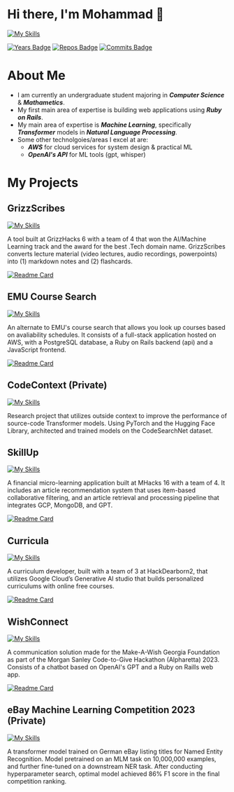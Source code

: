 # Hi there, I'm Mohammad 👋

[![My Skills](https://skillicons.dev/icons?i=ruby,py,java,js,html,css,r,aws,gcp,rails,pytorch,tensorflow,postgres,sqlite,bash,git,github,linux,bootstrap,docker&perline=20)](https://skillicons.dev)

[![Years Badge](https://badges.pufler.dev/years/Mohammad4844)](https://badges.pufler.dev)
[![Repos Badge](https://badges.pufler.dev/repos/Mohammad4844)](https://badges.pufler.dev)
[![Commits Badge](https://badges.pufler.dev/commits/yearly/Mohammad4844)](https://badges.pufler.dev)




# About Me
- I am currently an undergraduate student majoring in ***Computer Science*** & ***Mathametics***.
- My first main area of expertise is building web applications using ***Ruby on Rails***. 
- My main area of expertise is ***Machine Learning***, specifically ***Transformer*** models in ***Natural Language Processing***.
- Some other technolgoies/areas I excel at are:
  - ***AWS*** for cloud services for system design & practical ML
  - ***OpenAI's API*** for ML tools (gpt, whisper)

# My Projects

## GrizzScribes

[![My Skills](https://skillicons.dev/icons?i=flask,aws,py,js&perline=20)](https://skillicons.dev)

A tool built at GrizzHacks 6 with a team of 4 that won the AI/Machine Learning track and the award for the best .Tech domain name. GrizzScribes converts lecture material (video lectures, audio recordings, powerpoints) into (1) markdown notes and (2) flashcards. 

[![Readme Card](https://github-readme-stats.vercel.app/api/pin/?username=ursus-ullamcorper&repo=GrizzScribes&theme=dark)](https://devpost.com/software/grizzscribes)

## EMU Course Search

[![My Skills](https://skillicons.dev/icons?i=aws,rails,postgres,ruby,py,js&perline=20)](https://skillicons.dev)

An alternate to EMU's course search that allows you look up courses based on avaliability schedules. It consists of a full-stack application hosted on AWS, with a PostgreSQL database, a Ruby on Rails backend (api) and a JavaScript frontend. 

[![Readme Card](https://github-readme-stats.vercel.app/api/pin/?username=Mohammad4844&repo=EMU-Course-Search&theme=dark)](https://github.com/Mohammad4844/EMU-Course-Search)

## CodeContext (Private)

[![My Skills](https://skillicons.dev/icons?i=pytorch,py&perline=20)](https://skillicons.dev)

Research project that utilizes outside context to improve the performance of source-code Transformer models. Using PyTorch and the Hugging Face Library, architected and trained models on the CodeSearchNet dataset. 


## SkillUp 

[![My Skills](https://skillicons.dev/icons?i=gcp,mongodb,rails,postgres,ruby,py&perline=20)](https://skillicons.dev)

A financial micro-learning application built at MHacks 16 with a team of 4. It includes an article recommendation system that uses item-based collaborative filtering, and an article retrieval and processing pipeline that integrates GCP, MongoDB, and GPT.

[![Readme Card](https://github-readme-stats.vercel.app/api/pin/?username=VarunPTalluri&repo=SkillUp&theme=dark)](
https://github.com/VarunPTalluri/SkillUp)

## Curricula 

[![My Skills](https://skillicons.dev/icons?i=gcp,rails,postgres,ruby,py&perline=20)](https://skillicons.dev)

A curriculum developer, built with a team of 3 at HackDearborn2, that utilizes Google Cloud’s Generative AI studio that builds personalized curriculums with online free courses.

[![Readme Card](https://github-readme-stats.vercel.app/api/pin/?username=Mohammad4844&repo=curriculum_developer&theme=dark)](
https://github.com/Mohammad4844/curriculum_developer)

## WishConnect 

[![My Skills](https://skillicons.dev/icons?i=rails,sqlite,ruby,py,js&perline=20)](https://skillicons.dev)

A communication solution made for the Make-A-Wish Georgia Foundation as part of the Morgan Sanley Code-to-Give Hackathon (Alpharetta) 2023. Consists of a chatbot based on OpenAI's GPT and a Ruby on Raills web app.

[![Readme Card](https://github-readme-stats.vercel.app/api/pin/?username=Mohammad4844&repo=makeawish-webapp&theme=dark)](https://github.com/Mohammad4844/makeawish-webapp)

## eBay Machine Learning Competition 2023 (Private)

[![My Skills](https://skillicons.dev/icons?i=pytorch,py&perline=20)](https://skillicons.dev)

A transformer model trained on German eBay listing titles for Named Entity Recognition. Model pretrained on an MLM task on 10,000,000 examples, and further fine-tuned on a downstream NER task. After conducting hyperparameter search, optimal model achieved 86% F1 score in the final competition ranking.

